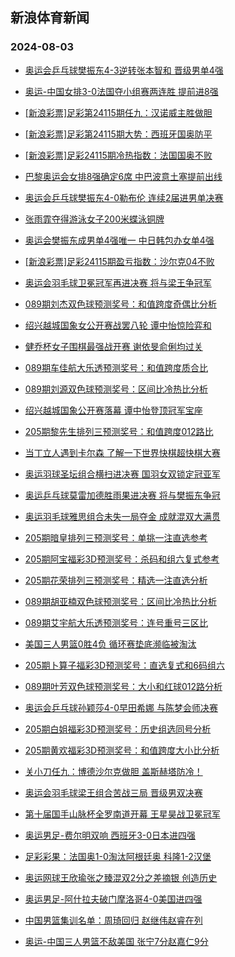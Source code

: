 ## 新浪体育新闻 
### 2024-08-03

+ [奥运会乒乓球樊振东4-3逆转张本智和 晋级男单4强](https://sports.sina.com.cn/others/pingpang/2024-08-02/doc-incheivt7705723.shtml)

+ [奥运-中国女排3-0法国夺小组赛两连胜 提前进8强](https://sports.sina.com.cn/others/volleyball/2024-08-02/doc-incheumn2313751.shtml)

+ [[新浪彩票]足彩第24115期任九：汉诺威主胜做胆](https://sports.sina.com.cn/l/2024-08-02/doc-inchfezh2093337.shtml)

+ [[新浪彩票]足彩第24115期大势：西班牙国奥防平](https://sports.sina.com.cn/l/2024-08-02/doc-inchfezh2092991.shtml)

+ [[新浪彩票]足彩24115期冷热指数：法国国奥不败](https://sports.sina.com.cn/l/2024-08-02/doc-incheytk2217903.shtml)

+ [巴黎奥运会女排8强确定6席 中巴波意土塞提前出线](https://sports.sina.com.cn/others/volleyball/2024-08-02/doc-incheumk5544468.shtml)

+ [奥运会乒乓球樊振东4-0勒布伦 连续2届进男单决赛](https://sports.sina.com.cn/others/pingpang/2024-08-02/doc-inchhaew1771362.shtml)

+ [张雨霏夺得游泳女子200米蝶泳铜牌](https://sports.sina.com.cn/others/swim/2024-08-02/doc-inchfezi7246938.shtml)

+ [奥运会樊振东成男单4强唯一 中日韩包办女单4强](https://sports.sina.com.cn/others/pingpang/2024-08-02/doc-incheyth5436967.shtml)

+ [[新浪彩票]足彩24115期盈亏指数：沙尔克04不败](https://sports.sina.com.cn/l/2024-08-02/doc-inchfeze5316835.shtml)

+ [奥运会羽毛球卫冕冠军再进决赛 将与梁王争冠军](https://sports.sina.com.cn/others/badmin/2024-08-02/doc-inchhnut6733207.shtml)

+ [089期刘杰双色球预测奖号：和值跨度奇偶比分析](https://sports.sina.com.cn/l/2024-08-02/doc-inchfvwy1834563.shtml)

+ [绍兴越城国象女公开赛战罢八轮 谭中怡惊险弈和](https://sports.sina.com.cn/go/2024-08-02/doc-inchfmii3940777.shtml)

+ [健乔杯女子围棋最强战开赛 谢依旻俞俐均过关](https://sports.sina.com.cn/chess/weiqi/2024-08-02/doc-inchhaew1778058.shtml)

+ [089期车佳航大乐透预测奖号：和值跨度质合比](https://sports.sina.com.cn/l/2024-08-02/doc-inchfrrc7099873.shtml)

+ [089期刘源双色球预测奖号：区间比冷热比分析](https://sports.sina.com.cn/l/2024-08-02/doc-inchfvwy1834873.shtml)

+ [绍兴越城国象公开赛落幕 谭中怡登顶冠军宝座](https://sports.sina.com.cn/go/2024-08-02/doc-inchhaex6912935.shtml)

+ [205期黎先生排列三预测奖号：和值跨度012路比](https://sports.sina.com.cn/l/2024-08-02/doc-inchhaew1760691.shtml)

+ [当丁立人遇到卡尔森 了解一下世界快棋超快棋大赛](https://sports.sina.com.cn/go/2024-08-02/doc-inchfmie2011665.shtml)

+ [奥运羽球圣坛组合横扫进决赛 国羽女双锁定冠亚军](https://sports.sina.com.cn/others/badmin/2024-08-02/doc-inchhaez3669588.shtml)

+ [奥运乒乓球莫雷加德胜雨果进决赛 将与樊振东争冠](https://sports.sina.com.cn/others/pingpang/2024-08-02/doc-inchhnut6730831.shtml)

+ [奥运羽毛球雅思组合未失一局夺金 成就混双大满贯](https://sports.sina.com.cn/others/badmin/2024-08-02/doc-inchhnus1596776.shtml)

+ [205期暗皇排列三预测奖号：单挑一注直选参考](https://sports.sina.com.cn/l/2024-08-02/doc-inchhaex6894038.shtml)

+ [205期阿宝福彩3D预测奖号：杀码和组六复式参考](https://sports.sina.com.cn/l/2024-08-02/doc-inchfvxc3780706.shtml)

+ [205期花荣排列三预测奖号：精选一注直选分析](https://sports.sina.com.cn/l/2024-08-02/doc-inchhaez3672324.shtml)

+ [089期胡亚楠双色球预测奖号：区间比冷热比分析](https://sports.sina.com.cn/l/2024-08-02/doc-inchfvww5055451.shtml)

+ [089期艾宇航大乐透预测奖号：连号重号三区比](https://sports.sina.com.cn/l/2024-08-02/doc-inchfrrf3876985.shtml)

+ [美国三人男篮0胜4负 循环赛垫底濒临被淘汰](https://sports.sina.com.cn/basketball/cba/2024-08-02/doc-inchfmia5229138.shtml)

+ [205期卜算子福彩3D预测奖号：直选复式和6码组六](https://sports.sina.com.cn/l/2024-08-02/doc-inchfvww5086945.shtml)

+ [089期叶芳双色球预测奖号：大小和红球012路分析](https://sports.sina.com.cn/l/2024-08-02/doc-inchfvwy1834149.shtml)

+ [奥运会乒乓球孙颖莎4-0早田希娜 与陈梦会师决赛](https://sports.sina.com.cn/others/pingpang/2024-08-02/doc-inchhhnx3605030.shtml)

+ [205期白姐福彩3D预测奖号：历史组选同号分析](https://sports.sina.com.cn/l/2024-08-02/doc-inchfvxc3781035.shtml)

+ [205期黄欢福彩3D预测奖号：和值跨度大小比分析](https://sports.sina.com.cn/l/2024-08-02/doc-inchfvww5090453.shtml)

+ [关小刀任九：博德沙尔克做胆 盖斯赫塔防冷！](https://sports.sina.com.cn/l/2024-08-02/doc-inchfvxc3777938.shtml)

+ [奥运会羽毛球梁王组合苦战三局 晋级男双决赛](https://sports.sina.com.cn/others/badmin/2024-08-02/doc-inchhafc2117284.shtml)

+ [第十届国手山脉杯全罗南道开幕 王星昊战卫冕冠军](https://sports.sina.com.cn/go/2024-08-02/doc-inchhhnx3627033.shtml)

+ [奥运男足-费尔明双响 西班牙3-0日本进四强](https://sports.sina.com.cn/g/laliga/2024-08-03/doc-inchhtav1819857.shtml)

+ [足彩彩果：法国奥1-0淘汰阿根廷奥 科隆1-2汉堡](https://sports.sina.com.cn/l/2024-08-03/doc-inchiiyh1182609.shtml)

+ [奥运网球王欣瑜张之臻混双2分之差摘银 创造历史](https://sports.sina.com.cn/tennis/china/2024-08-03/doc-inchiiym3133614.shtml)

+ [奥运男足-阿什拉夫破门摩洛哥4-0美国进四强](https://sports.sina.com.cn/global/others/2024-08-03/doc-inchhtat3421561.shtml)

+ [中国男篮集训名单：周琦回归 赵继伟赵睿在列](https://sports.sina.com.cn/basketball/cba/2024-08-03/doc-inchiqhf6260214.shtml)

+ [奥运-中国三人男篮不敌美国 张宁7分赵嘉仁9分](https://sports.sina.com.cn/basketball/cba/2024-08-03/doc-inchiqhi3036796.shtml)

